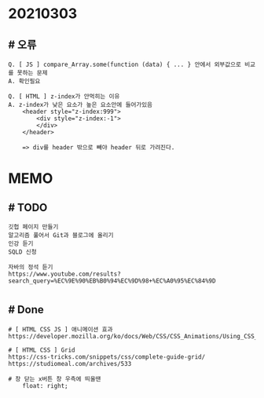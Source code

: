 # 20210303

## # 오류
    Q. [ JS ] compare_Array.some(function (data) { ... } 안에서 외부값으로 비교를 못하는 문제
    A. 확인필요

    Q. [ HTML ] z-index가 안먹히는 이유
    A. z-index가 낮은 요소가 높은 요소안에 들어가있음
        <header style="z-index:999">
            <div style="z-index:-1">
            </div>
        </header>
        
        => div를 header 밖으로 빼야 header 뒤로 가려진다.
    
# MEMO


## # TODO

    깃헙 페이지 만들기
    알고리즘 풀어서 Git과 블로그에 올리기
    인강 듣기
    SQLD 신청
    
    자바의 정석 듣기
    https://www.youtube.com/results?search_query=%EC%9E%90%EB%B0%94%EC%9D%98+%EC%A0%95%EC%84%9D
#

## # Done

    # [ HTML CSS JS ] 애니메이션 효과
    https://developer.mozilla.org/ko/docs/Web/CSS/CSS_Animations/Using_CSS_animations

    # [ HTML CSS ] Grid
    https://css-tricks.com/snippets/css/complete-guide-grid/
    https://studiomeal.com/archives/533

    # 창 닫는 x버튼 창 우측에 띄울땐
        float: right;